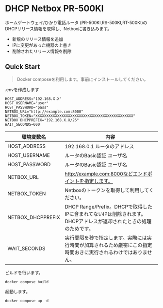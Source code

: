 # DHCP Netbox PR-500KI

ホームゲートウェイ/ひかり電話ルータ (PR-500KI,RS-500KI,RT-500KI)のDHCPリリース情報を取得し、Netboxに書き込みます。

- 新規のリリース情報を追加
- IPに変更があった機器の上書き
- 削除されたリリース情報を削除

## Quick Start

> Docker composeを利用します。事前にインストールしてください。

.envを作成します

```
HOST_ADDRESS="192.168.X.X"
HOST_USERNAME="user"
HOST_PASSWORD="pass"
NETBOX_URL="http://example.com:8000"
NETBOX_TOKEN="XXXXXXXXXXXXXXXXXXXXXXXXXXXXXXXXXXXXXXXXXXXXX"
NETBOX_DHCPPREFIX="192.168.X.X/26"
WAIT_SECONDS=600
```

| 環境変数名        | 内容                                                         |
| ----------------- | ------------------------------------------------------------ |
| HOST_ADDRESS      | 192.168.0.1 ルータのアドレス                                 |
| HOST_USERNAME     | ルータのBasic認証 ユーザ名                                   |
| HOST_PASSWORD     | ルータのBasic認証 ユーザ名                                   |
| NETBOX_URL        | http://example.com:8000などエンドポイントを指定します。      |
| NETBOX_TOKEN      | Netboxのトークンを取得して利用してください。                 |
| NETBOX_DHCPPREFIX | DHCP Range/Prefix。DHCPで取得したIPに含まれてないIPは削除されます。DHCPアドレスが返却されたときの処理のためです。 |
| WAIT_SECONDS      | 実行間隔を秒で指定します。実際には実行時間が加算されるため厳密にこの指定時間おきに実行されるわけではありません。 |

ビルドを行います。

```
docker compose build
```

起動します。

```
docker compose up -d
```

